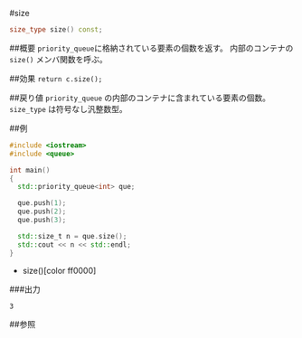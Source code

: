 #size
```cpp
size_type size() const;
```

##概要
`priority_queue`に格納されている要素の個数を返す。
内部のコンテナの `size()` メンバ関数を呼ぶ。


##効果
`return c.size();`


##戻り値
`priority_queue` の内部のコンテナに含まれている要素の個数。
`size_type` は符号なし汎整数型。


##例
```cpp
#include <iostream>
#include <queue>

int main()
{
  std::priority_queue<int> que;

  que.push(1);
  que.push(2);
  que.push(3);

  std::size_t n = que.size();
  std::cout << n << std::endl;
}
```
* size()[color ff0000]

###出力
```
3
```

##参照


